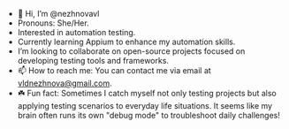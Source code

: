- 👋 Hi, I’m @nezhnovavl
-  Pronouns: She/Her.
-  Interested in automation testing.
-  Currently learning Appium to enhance my automation skills.
-  I’m looking to collaborate on open-source projects focused on developing testing tools and frameworks.
- 📫 How to reach me: You can contact me via email at vldnezhnova@gmail.com.
- ☘️ Fun fact: Sometimes I catch myself not only testing projects but also applying testing scenarios to everyday life situations.
  It seems like my brain often runs its own "debug mode" to troubleshoot daily challenges!

<!---
Vladyslava-Nezhnova/Vladyslava-Nezhnova is a ✨ special ✨ repository because its `README.md` (this file) appears on your GitHub profile.
You can click the Preview link to take a look at your changes.
--->
